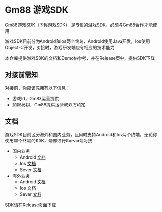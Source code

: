 # Gm88 游戏SDK

Gm88游戏SDK（下称游戏SDK） 是专属的游戏SDK，必须与Gm88合作才能使用

游戏SDK目前分为Android和Ios两个终端，Android使用Java开发，Ios使用Object-C开发，对接时，游戏研发端应有相应的技术能力

本仓库提供游戏SDK的文档和Demo供参考，并在Release页中，提供SDK下载

## 对接前需知

对接前，你应该先拥有以下信息：
- 游戏Id，Gm88运营提供
- 加密秘钥，Gm88提供运营或双方约定

## 文档

游戏SDK目前区分海外和国内业务，且同时支持Android和Ios两个终端，无论你使用哪个终端的SDK，请都进行Server端对接

- 国内业务
    - Android [文档](/Android/Domestic/README.md)
    - Ios [文档](/Ios/Domestic/README.md)
    - Sever [文档](/Server/Domestic/README.md)
- 海外业务
    - Android [文档](/Android/Global/DOCUMENT.md)
    - Ios [文档](/Ios/Global/README.md)
    - Sever [文档](/Global/Domestic/README.md)

SDK请在Release页面下载

